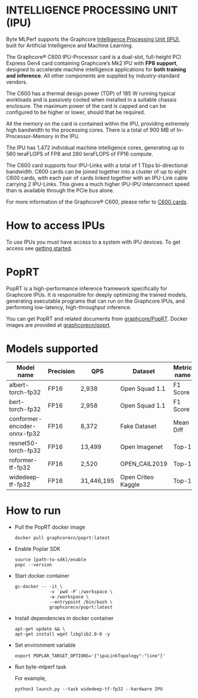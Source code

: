 # INTELLIGENCE PROCESSING UNIT (IPU)

Byte MLPerf supports the Graphcore [Intelligence Processing Unit (IPU)](https://www.graphcore.ai/products/ipu), built for Artificial Intelligence and Machine Learning.

The Graphcore® C600 IPU-Processor card is a dual-slot, full-height PCI Express Gen4 card containing Graphcore’s Mk2 IPU with <b>FP8 support</b>, designed to accelerate machine intelligence applications for <b>both training and inference</b>. All other components are supplied by industry-standard vendors.

The C600 has a thermal design power (TDP) of 185 W running typical workloads and is passively cooled when installed in a suitable chassis enclosure. The maximum power of the card is capped and can be configured to be higher or lower, should that be required.

All the memory on the card is contained within the IPU, providing extremely high bandwidth to the processing cores. There is a total of 900 MB of In-Processor-Memory in the IPU.

The IPU has 1,472 individual machine intelligence cores, generating up to 560 teraFLOPS of FP8 and 280 teraFLOPS of FP16 compute.

The C600 card supports four IPU-Links with a total of 1 Tbps bi-directional bandwidth. C600 cards can be joined together into a cluster of up to eight C600 cards, with each pair of cards linked together with an IPU-Link cable carrying 2 IPU-Links. This gives a much higher IPU-IPU interconnect speed than is available through the PCIe bus alone.

For more information of the Graphcore® C600, please refer to [C600 cards](https://docs.graphcore.ai/en/latest/hardware.html#c600-cards).

# How to access IPUs

To use IPUs you must have access to a system with IPU devices. To get access see [getting started](https://www.graphcore.ai/getstarted).

# PopRT

PopRT is a high-performance inference framework specifically for Graphcore IPUs. It is responsible for deeply optimizing the trained models, generating executable programs that can run on the Graphcore IPUs, and performing low-latency, high-throughput inference.

You can get PopRT and related documents from [graphcore/PopRT](https://github.com/graphcore/PopRT). Docker images are provided at [graphcorecn/poprt](https://hub.docker.com/r/graphcorecn/poprt).

# Models supported

| Model name |  Precision | QPS | Dataset | Metric name | Metric value |
| ---- | ---- | ---- | ---- | ---- | ---- |
| albert-torch-fp32 | FP16 | 2,938 | Open Squad 1.1 | F1 Score | 86.4353 |
| bert-torch-fp32 | FP16 | 2,958 | Open Squad 1.1 | F1 Score | 85.07473 |
| conformer-encoder-onnx-fp32 | FP16 | 8,372 | Fake Dataset | Mean Diff | 0.00161 |
| resnet50-torch-fp32 | FP16 | 13,499 | Open Imagenet | Top-1 | 0.76963 |
| roformer-tf-fp32 | FP16 | 2,520 | OPEN_CAIL2019 | Top-1 | 0.64323 |
| widedeep-tf-fp32 | FP16 | 31,446,195 | Open Criteo Kaggle | Top-1 | 0.77392 |

# How to run

- Pull the PopRT docker image

  ```
  docker pull graphcorecn/poprt:latest
  ```

- Enable Poplar SDK

  ```
  source [path-to-sdk]/enable
  popc --version
  ```

- Start docker container

  ```
  gc-docker -- -it \
               -v `pwd -P`:/workspace \
               -w /workspace \
               --entrypoint /bin/bash \
               graphcorecn/poprt:latest
  ```

- Install dependencies in docker container

  ```
  apt-get update && \
  apt-get install wget libglib2.0-0 -y
  ```

- Set environment variable

  ```
  export POPLAR_TARGET_OPTIONS='{"ipuLinkTopology":"line"}'
  ```

- Run byte-mlperf task

  For example,

  ```
  python3 launch.py --task widedeep-tf-fp32 --hardware IPU
  ```
